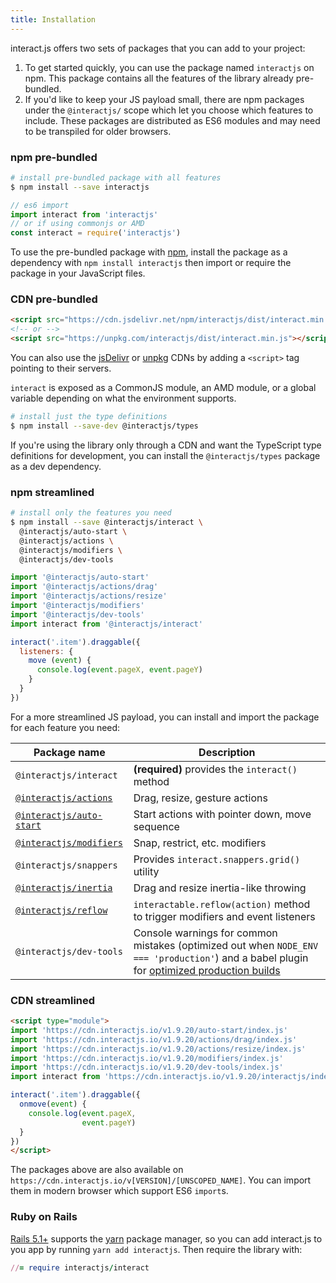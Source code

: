 ```yaml
---
title: Installation
---
```


interact.js offers two sets of packages that you can add to your project:

 1. To get started quickly, you can use the package named `interactjs` on npm.
 This package contains all the features of the library already pre-bundled.
  2. If you'd like to keep your JS payload small, there are npm packages under
 the `@interactjs/` scope which let you choose which features to include. These
 packages are distributed as ES6 modules and may need to be transpiled for older
 browsers.

### npm pre-bundled

```sh
# install pre-bundled package with all features
$ npm install --save interactjs
```

```js
// es6 import
import interact from 'interactjs'
// or if using commonjs or AMD
const interact = require('interactjs')
```

To use the pre-bundled package with [npm](https://docs.npmjs.com/about-npm/),
install the package as a dependency with `npm install interactjs` then import or
require the package in your JavaScript files.

### CDN pre-bundled

```html
<script src="https://cdn.jsdelivr.net/npm/interactjs/dist/interact.min.js"></script>
<!-- or -->
<script src="https://unpkg.com/interactjs/dist/interact.min.js"></script>
```

You can also use the [jsDelivr](https://www.jsdelivr.com/package/npm/interactjs)
or [unpkg](https://unpkg.com/interactjs) CDNs by adding a `<script>` tag
pointing to their servers.

`interact` is exposed as a CommonJS module, an AMD module, or a global variable
depending on what the environment supports.

```sh
# install just the type definitions
$ npm install --save-dev @interactjs/types
```

If you're using the library only through a CDN and want the TypeScript type
definitions for development, you can install the `@interactjs/types` package as
a dev dependency.

### npm streamlined

```sh
# install only the features you need
$ npm install --save @interactjs/interact \
  @interactjs/auto-start \
  @interactjs/actions \
  @interactjs/modifiers \
  @interactjs/dev-tools
```

```js
import '@interactjs/auto-start'
import '@interactjs/actions/drag'
import '@interactjs/actions/resize'
import '@interactjs/modifiers'
import '@interactjs/dev-tools'
import interact from '@interactjs/interact'

interact('.item').draggable({
  listeners: {
    move (event) {
      console.log(event.pageX, event.pageY)
    }
  }
})
```

For a more streamlined JS payload, you can install and import the package for
each feature you need:

| Package name                            | Description                                            |
| --------------------------------------- | ------------------------------------------------------ |
| `@interactjs/interact`                  |**(required)** provides the `interact()` method         |
| [`@interactjs/actions`](action-options) | Drag, resize, gesture actions                          |
| [`@interactjs/auto-start`](auto-start)  | Start actions with pointer down, move sequence         |
| [`@interactjs/modifiers`](modifiers)    | Snap, restrict, etc. modifiers                         |
| `@interactjs/snappers`                  | Provides `interact.snappers.grid()` utility            |
| [`@interactjs/inertia`](inertia)        | Drag and resize inertia-like throwing                  |
| [`@interactjs/reflow`](reflow)          | `interactable.reflow(action)` method to trigger modifiers and event listeners |
| `@interactjs/dev-tools`                 | Console warnings for common mistakes (optimized out when `NODE_ENV === 'production'`) and a babel plugin for [optimized production builds](/docs/tooling) |

### CDN streamlined

```html
<script type="module">
import 'https://cdn.interactjs.io/v1.9.20/auto-start/index.js'
import 'https://cdn.interactjs.io/v1.9.20/actions/drag/index.js'
import 'https://cdn.interactjs.io/v1.9.20/actions/resize/index.js'
import 'https://cdn.interactjs.io/v1.9.20/modifiers/index.js'
import 'https://cdn.interactjs.io/v1.9.20/dev-tools/index.js'
import interact from 'https://cdn.interactjs.io/v1.9.20/interactjs/index.js'

interact('.item').draggable({
  onmove(event) {
    console.log(event.pageX,
                event.pageY)
  }
})
</script>
```

The packages above are also available on
`https://cdn.interactjs.io/v[VERSION]/[UNSCOPED_NAME]`. You can import them in
modern browser which support ES6 `import`s.

### Ruby on Rails

[Rails 5.1+](https://rubyonrails.org/) supports the [yarn](http://yarnpkg.com/)
package manager, so you can add interact.js to you app by running `yarn add
interactjs`. Then require the library with:

```rb
//= require interactjs/interact
```
